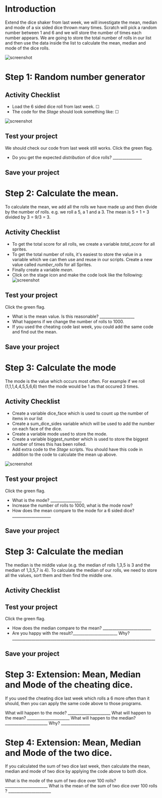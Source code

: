 # Introduction

Extend the dice shaker from last week, we will investigate the mean, median and mode of a six sided dice thrown many times. Scratch will pick a random number between 1 and 6 and we will store the number of times each number appears. We are going to store the total number of rolls  in our list and then use the data inside the list to calculate the mean, median and mode of the dice rolls.


![screenshot](images/stage_6_sided_dice.gif)

# Step 1: Random number generator

## Activity Checklist

+ Load the 6 sided dice roll from last week. ☐
+ The code for the *Stage* should look something like: ☐

![screenshot](images/8.gif)

## Test your project

We should check our code from last week still works. Click the green flag.

+ Do you get the expected *distribution* of dice rolls? _______________

## Save your project

# Step 2: Calculate the mean.

To calculate the mean,  we add all the rolls we have made up and then divide by the number of rolls. e.g. we roll a 5, a 1 and a 3. The mean is 5 + 1 + 3 divided by 3 = 9/3 =  3.

## Activity Checklist

+ To get the total score for all rolls, we create a variable *total_score* for all sprites. 
+ To get the total number of rolls, it's easiest to store the value in a variable which we can then use and reuse in our scripts. Create a new value called *number_rolls* for all Sprites.
+ Finally create a variable *mean*.
+ Click on the stage icon and make the code look like the following:
![screenshot](images/mean.gif)


## Test your project

Click the green flag.

+ What is the mean value. Is this reasonable? __________________
+ What happens if we change the number of rolls to 1000.
+ If you used the cheating code last week, you could add the same code and find out the mean.

## Save your project

# Step 3: Calculate the mode

The mode is the value which occurs most often. For example if we roll (1,1,1,4,4,5,5,6,6) then the mode would be 1 as that occured 3 times.

## Activity Checklist

+ Create a variable dice_face which is used to count up the number of items in our list
+ Create a sum_dice_sides variable which will be used to add the number on each face of the dice.
+ Create a variable mode used to store the mode.
+ Create a variable biggest_number which is used to store the biggest number of times this has been rolled.
+ Add extra code to the *Stage* scripts. You should have this code in addition to the code to calculate the mean up above.

![screenshot](images/just_mode_mean.gif)

## Test your project

Click the green flag.
+ What is the mode? ________________
+ Increase the number of rolls to 1000, what is the mode now?
+ How does the mean compare to the mode for a 6 sided dice? ____________________

## Save your project

# Step 3: Calculate the median

The median is the middle value (e.g. the median of rolls 1,3,5 is 3 and the median of 1,3,5,7 is 4). To calculate the median of our rolls, we need to store all the values, sort them and then find the middle one.

## Activity Checklist


## Test your project

Click the green flag.

+ How does the median compare to the mean? _________________________
+ Are you happy with the result?_______________________ Why?__________________________________________________________________________

## Save your project


# Step 3: Extension: Mean, Median and Mode of the cheating dice.

If you used the cheating dice last week which rolls a 6 more often than it should, then you can apply the same code above to those programs.

What will happen to the mode? ______________________
What will happen to the mean? ______________________
What will happen to the median? ______________________ Why?  _______________



# Step 4: Extension: Mean, Median and Mode of the two dice.

If you calculated the sum of two dice last week, then calculate the mean, median and mode of two dice by applying the code above to both dice.

What is the mode of the sum of two dice over 100 rolls? ______________________
What is the mean of the sum of two dice over 100 rolls ? ______________________


